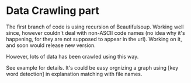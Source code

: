 # Data Crawling part

The first branch of code is using recursion of Beautifulsoup. Working well since, however couldn't deal with non-ASCII code names (no idea why it's happening, for they are not supposed to appear in the url). Working on it, and soon would release new version.

However, lots of data has been crawled using this way.

See example for details. It's could be easy orgnizing a graph using [key word detection] in explanation matching with file names.
